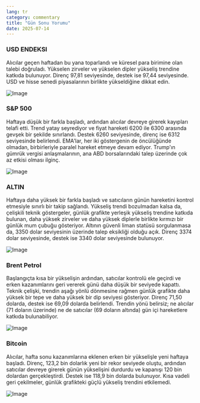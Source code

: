 ```yaml
---
lang: tr
category: commentary
title: "Gün Sonu Yorumu"
date: 2025-07-14
---
```


### USD ENDEKSI

Alıcılar geçen haftadan bu yana toparlandı ve küresel para birimine olan talebi doğruladı. Yükselen zirveler ve yükselen dipler yükseliş trendine katkıda bulunuyor. Direnç 97,81 seviyesinde, destek ise 97,44 seviyesinde. USD ve hisse senedi piyasalarının birlikte yükseldiğine dikkat edin.

![Image](https://markleighedu.github.io/img/Jul-2025/14-Jul-2025/usdindex.jpg)

### S&P 500

Haftaya düşük bir farkla başladı, ardından alıcılar devreye girerek kayıpları telafi etti. Trend yatay seyrediyor ve fiyat hareketi 6200 ile 6300 arasında gevşek bir şekilde sınırlandı. Destek 6260 seviyesinde, direnç ise 6312 seviyesinde belirlendi. EMA'lar, her iki göstergenin de öncülüğünde olmadan, birbirleriyle paralel hareket etmeye devam ediyor. Trump'ın gümrük vergisi anlaşmalarının, ana ABD borsalarındaki talep üzerinde çok az etkisi olması ilginç.

![Image](https://markleighedu.github.io/img/Jul-2025/14-Jul-2025/sp500.jpg)

### ALTIN

Haftaya daha yüksek bir farkla başladı ve satıcıların günün hareketini kontrol etmesiyle sınırlı bir takip sağlandı. Yükseliş trendi bozulmadan kalsa da, çelişkili teknik göstergeler, günlük grafikte yerleşik yükseliş trendine katkıda bulunan, daha yüksek zirveler ve daha yüksek diplerle birlikte kırmızı bir günlük mum çubuğu gösteriyor. Altının güvenli liman statüsü sorgulanmasa da, 3350 dolar seviyesinin üzerinde talep eksikliği olduğu açık. Direnç 3374 dolar seviyesinde, destek ise 3340 dolar seviyesinde bulunuyor.

![Image](https://markleighedu.github.io/img/Jul-2025/14-Jul-2025/gold.jpg)

### Brent Petrol

Başlangıçta kısa bir yükselişin ardından, satıcılar kontrolü ele geçirdi ve erken kazanımlarını geri vererek günü daha düşük bir seviyede kapattı. Teknik çelişki, trendin aşağı yönlü dönmesine rağmen günlük grafikte daha yüksek bir tepe ve daha yüksek bir dip seviyesi gösteriyor. Direnç 71,50 dolarda, destek ise 69,09 dolarda belirlendi. Trendin yönü belirsiz; ne alıcılar (71 doların üzerinde) ne de satıcılar (69 doların altında) gün içi hareketlere katkıda bulunabiliyor.

![Image](https://markleighedu.github.io/img/Jul-2025/14-Jul-2025/brentoil.jpg)

### Bitcoin

Alıcılar, hafta sonu kazanımlarına eklenen erken bir yükselişle yeni haftaya başladı. Direnç, 123,2 bin dolarlık yeni bir rekor seviyede oluştu, ardından satıcılar devreye girerek günün yükselişini durdurdu ve kapanışı 120 bin dolardan gerçekleştirdi. Destek ise 118,9 bin dolarda bulunuyor. Kısa vadeli geri çekilmeler, günlük grafikteki güçlü yükseliş trendini etkilemedi.

![Image](https://markleighedu.github.io/img/Jul-2025/14-Jul-2025/bitcoin.jpg)


